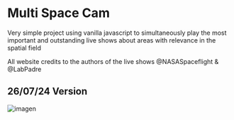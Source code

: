 # Multi Space Cam

Very simple project using vanilla javascript to simultaneously play the most important and outstanding live shows about areas with relevance in the spatial field

All website credits to the authors of the live shows @NASASpaceflight & @LabPadre


## 26/07/24 Version
![imagen](https://github.com/user-attachments/assets/492cab77-d690-48d9-a9ff-c57749947602)
